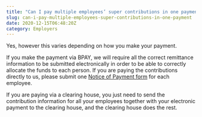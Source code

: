 ```yaml
---
title: "Can I pay multiple employees’ super contributions in one payment?"
slug: can-i-pay-multiple-employees-super-contributions-in-one-payment
date: 2020-12-15T06:48:20Z
category: Employers
---
```


Yes, however this varies depending on how you make your payment.

If you make the payment via BPAY, we will require all the correct remittance information to be submitted electronically in order to be able to correctly allocate the funds to each person. If you are paying the contributions directly to us, please submit one [Notice of Payment form](https://www.futuresuper.com.au/employer-notice-of-payment) for each employee.

If you are paying via a clearing house, you just need to send the contribution information for all your employees together with your electronic payment to the clearing house, and the clearing house does the rest.
